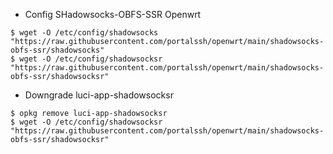 * Config SHadowsocks-OBFS-SSR Openwrt
```
$ wget -O /etc/config/shadowsocks "https://raw.githubusercontent.com/portalssh/openwrt/main/shadowsocks-obfs-ssr/shadowsocks"
$ wget -O /etc/config/shadowsocksr "https://raw.githubusercontent.com/portalssh/openwrt/main/shadowsocks-obfs-ssr/shadowsocksr"
```

* Downgrade luci-app-shadowsocksr
```
$ opkg remove luci-app-shadowsocksr
$ wget -O /etc/config/shadowsocksr "https://raw.githubusercontent.com/portalssh/openwrt/main/shadowsocks-obfs-ssr/shadowsocksr"
```
